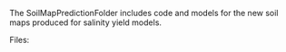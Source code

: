 The SoilMapPredictionFolder includes code and models for the new soil maps produced for salinity yield models.

Files:


